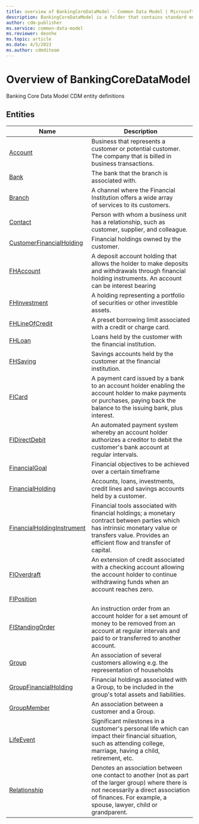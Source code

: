 ```yaml
---
title: overview of BankingCoreDataModel - Common Data Model | Microsoft Docs
description: BankingCoreDataModel is a folder that contains standard entities related to the Common Data Model.
author: cdm-publisher
ms.service: common-data-model
ms.reviewer: deonhe
ms.topic: article
ms.date: 4/5/2023
ms.author: cdmditeam
---
```


# Overview of BankingCoreDataModel

Banking Core Data Model CDM entity definitions  

## Entities

|Name|Description|
|---|---|
|[Account](Account.md)|Business that represents a customer or potential customer. The company that is billed in business transactions.|
|[Bank](Bank.md)|The bank that the branch is associated with.|
|[Branch](Branch.md)|A channel where the Financial Institution offers a wide array of services to its customers.|
|[Contact](Contact.md)|Person with whom a business unit has a relationship, such as customer, supplier, and colleague.|
|[CustomerFinancialHolding](CustomerFinancialHolding.md)|Financial holdings owned by the customer.|
|[FHAccount](FHAccount.md)|A deposit account holding that allows the holder to make deposits and withdrawals through financial holding instruments. An account can be interest bearing|
|[FHInvestment](FHInvestment.md)|A holding representing a portfolio of securities or other investible assets.|
|[FHLineOfCredit](FHLineOfCredit.md)|A preset borrowing limit associated with a credit or charge card.|
|[FHLoan](FHLoan.md)|Loans held by the customer with the financial institution.|
|[FHSaving](FHSaving.md)|Savings accounts held by the customer at the financial institution.|
|[FICard](FICard.md)|A payment card issued by a bank to an account holder enabling the account holder to make payments or purchases, paying back the balance to the issuing bank, plus interest.|
|[FIDirectDebit](FIDirectDebit.md)|An automated payment system whereby an account holder authorizes a creditor to debit the customer's bank account at regular intervals.|
|[FinancialGoal](FinancialGoal.md)|Financial objectives to be achieved over a certain timeframe|
|[FinancialHolding](FinancialHolding.md)|Accounts, loans, investments, credit lines and savings accounts held by a customer.|
|[FinancialHoldingInstrument](FinancialHoldingInstrument.md)|Financial tools associated with financial holdings; a monetary contract between parties which has intrinsic monetary value or transfers value. Provides an efficient flow and transfer of capital.|
|[FIOverdraft](FIOverdraft.md)|An extension of credit associated with a checking account allowing the account holder to continue withdrawing funds when an account reaches zero.|
|[FIPosition](FIPosition.md)||
|[FIStandingOrder](FIStandingOrder.md)|An instruction order from an account holder for a set amount of money to be removed from an account at regular intervals and paid to or transferred to another account.|
|[Group](Group.md)|An association of several customers allowing e.g. the representation of households|
|[GroupFinancialHolding](GroupFinancialHolding.md)|Financial holdings associated with a Group, to be included in the group's total assets and liabilities.|
|[GroupMember](GroupMember.md)|An association between a customer and a Group.|
|[LifeEvent](LifeEvent.md)|Significant milestones in a customer's personal life which can impact their financial situation, such as attending college, marriage, having a child, retirement, etc.|
|[Relationship](Relationship.md)|Denotes an association between one contact to another \(not as part of the larger group\) where there is not necessarily a direct association of finances. For example, a spouse, lawyer, child or grandparent.|

